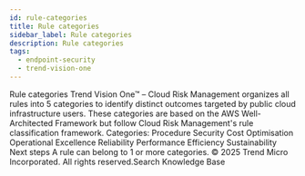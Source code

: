 ```yaml
---
id: rule-categories
title: Rule categories
sidebar_label: Rule categories
description: Rule categories
tags:
  - endpoint-security
  - trend-vision-one
---
```


 Rule categories Trend Vision One™ – Cloud Risk Management organizes all rules into 5 categories to identify distinct outcomes targeted by public cloud infrastructure users. These categories are based on the AWS Well-Architected Framework but follow Cloud Risk Management's rule classification framework. Categories: Procedure Security Cost Optimisation Operational Excellence Reliability Performance Efficiency Sustainability Next steps A rule can belong to 1 or more categories. © 2025 Trend Micro Incorporated. All rights reserved.Search Knowledge Base